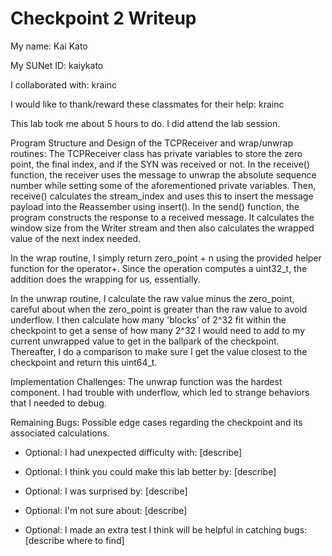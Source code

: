 Checkpoint 2 Writeup
====================

My name: Kai Kato

My SUNet ID: kaiykato

I collaborated with: krainc

I would like to thank/reward these classmates for their help: krainc

This lab took me about 5 hours to do. I did attend the lab session.

Program Structure and Design of the TCPReceiver and wrap/unwrap routines:
The TCPReceiver class has private variables to store the zero point, the final index, and if the
SYN was received or not. In the receive() function, the receiver uses the message to unwrap
the absolute sequence number while setting some of the aforementioned private variables. 
Then, receive() calculates the stream_index and uses this to insert the message payload into 
the Reassember using insert(). In the send() function, the program constructs the response to a 
received message. It calculates the window size from the Writer stream and then also calculates
the wrapped value of the next index needed. 

In the wrap routine, I simply return zero_point + n using the provided helper function for the 
operator+. Since the operation computes a uint32_t, the addition does the wrapping for us, essentially. 

In the unwrap routine, I calculate the raw value minus the zero_point, careful about when the zero_point is greater than the raw value to avoid underflow. I then calculate how many 'blocks' of 2^32 fit within the checkpoint to get a sense of how many 2^32 I would need to add to my current unwrapped value to get in the ballpark of the checkpoint. Thereafter, I do a comparison to make sure I get the value closest to the checkpoint and return this uint64_t.

Implementation Challenges:
The unwrap function was the hardest component. I had trouble with underflow, which led to strange behaviors that I needed to debug.

Remaining Bugs:
Possible edge cases regarding the checkpoint and its associated calculations.

- Optional: I had unexpected difficulty with: [describe]

- Optional: I think you could make this lab better by: [describe]

- Optional: I was surprised by: [describe]

- Optional: I'm not sure about: [describe]

- Optional: I made an extra test I think will be helpful in catching bugs: [describe where to find]
